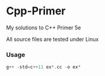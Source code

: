 # Cpp-Primer
My solutions to C++ Primer 5e

All source files are tested under Linux


### Usage
```cpp
g++ -std=c++11 ex*.cc -o ex*
```
